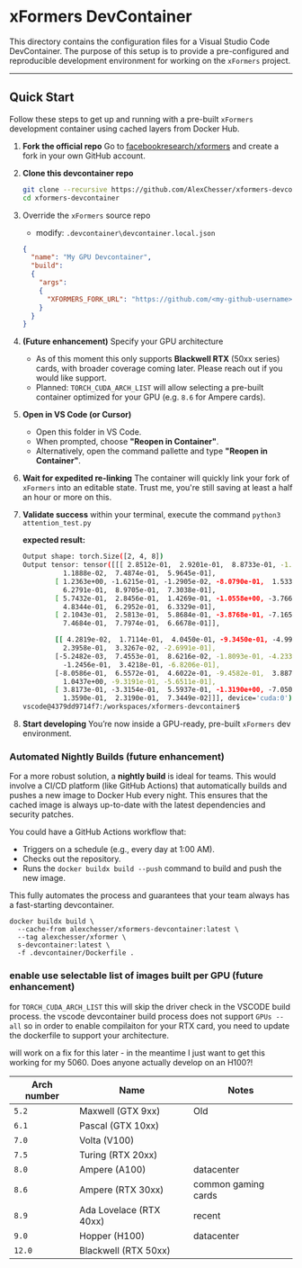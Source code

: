 # xFormers DevContainer

This directory contains the configuration files for a Visual Studio Code DevContainer. The purpose of this setup is to provide a pre-configured and reproducible development environment for working on the `xFormers` project.

-----

## Quick Start

Follow these steps to get up and running with a pre-built `xFormers` development container using cached layers from Docker Hub.

1. **Fork the official repo**
   Go to [facebookresearch/xformers](https://github.com/facebookresearch/xformers) and create a fork in your own GitHub account.

1. **Clone this devcontainer repo**

   ```bash
   git clone --recursive https://github.com/AlexChesser/xformers-devcontainer.git
   cd xformers-devcontainer
   ```

1. Override the `xFormers` source repo

   * modify: `.devcontainer\devcontainer.local.json`

    ```json
    {
      "name": "My GPU Devcontainer",
      "build": 
      {
        "args":
        {
          "XFORMERS_FORK_URL": "https://github.com/<my-github-username>/xformers.git"
        }
      }
    }
    ```

1. **(Future enhancement)** Specify your GPU architecture

   * As of this moment this only supports **Blackwell RTX** (50xx series) cards, with broader coverage coming later. Please reach out if you would like support.
   * Planned: `TORCH_CUDA_ARCH_LIST` will allow selecting a pre-built container optimized for your GPU (e.g. `8.6` for Ampere cards).

1. **Open in VS Code (or Cursor)**

   * Open this folder in VS Code.
   * When prompted, choose **"Reopen in Container"**.
   * Alternatively, open the command pallette and type **"Reopen in Container"**.

1. **Wait for expedited re-linking**
   The container will quickly link your fork of `xFormers` into an editable state.
   Trust me, you're still saving at least a half an hour or more on this.

1. **Validate success**
   within your terminal, execute the command `python3 attention_test.py`

    **expected result:**

    ```bash
    Output shape: torch.Size([2, 4, 8])
    Output tensor: tensor([[[ 2.8512e-01,  2.9201e-01,  8.8733e-01, -1.1101e+00, -5.2147e-01,
              1.1888e-02,  7.4874e-01,  5.9645e-01],
            [ 1.2363e+00, -1.6215e-01, -1.2905e-02, -8.0790e-01,  1.5332e-01,
              6.2791e-01,  8.9705e-01,  7.3038e-01],
            [ 5.7432e-01,  2.8456e-01,  1.4269e-01, -1.0558e+00, -3.7668e-01,
              4.8344e-01,  6.2952e-01,  6.3329e-01],
            [ 2.1043e-01,  2.5813e-01,  5.8684e-01, -3.8768e-01, -7.1655e-01,
              7.4684e-01,  7.7974e-01,  6.6678e-01]],

            [[ 4.2819e-02,  1.7114e-01,  4.0450e-01, -9.3450e-01, -4.9926e-01,
              2.3958e-01,  3.3267e-02, -2.6991e-01],
            [-5.2482e-03,  7.4553e-01,  8.6216e-02, -1.8093e-01, -4.2335e-01,
              -1.2456e-01,  3.4218e-01, -6.8206e-01],
            [-8.0586e-01,  6.5572e-01,  4.6022e-01, -9.4582e-01,  3.8873e-04,
              1.0437e+00, -9.3191e-01, -5.6511e-01],
            [ 3.8173e-01, -3.3154e-01,  5.5937e-01, -1.3190e+00, -7.0505e-01,
              1.3590e-01,  2.3190e-01,  7.3449e-02]]], device='cuda:0')
    vscode@4379dd9714f7:/workspaces/xformers-devcontainer$
    ```

1. **Start developing**
   You’re now inside a GPU-ready, pre-built `xFormers` dev environment.

### Automated Nightly Builds (future enhancement)

For a more robust solution, a **nightly build** is ideal for teams. This would involve a CI/CD platform (like GitHub Actions) that automatically builds and pushes a new image to Docker Hub every night. This ensures that the cached image is always up-to-date with the latest dependencies and security patches.

You could have a GitHub Actions workflow that:

  * Triggers on a schedule (e.g., every day at 1:00 AM).
  * Checks out the repository.
  * Runs the `docker buildx build --push` command to build and push the new image.

This fully automates the process and guarantees that your team always has a fast-starting devcontainer.


```
docker buildx build \
  --cache-from alexchesser/xformers-devcontainer:latest \
  --tag alexchesser/xformer \
  s-devcontainer:latest \
  -f .devcontainer/Dockerfile .
```

### enable use selectable list of images built per GPU (future enhancement)
for `TORCH_CUDA_ARCH_LIST` this will skip the driver check in the VSCODE build process.
the vscode devcontainer build process does not support `GPUs --all` so in order to enable compilaiton for your RTX card, you need to update the dockerfile to support your architecture.

will work on a fix for this later - in the meantime I just want to get this working for my 5060.  Does anyone actually develop on an H100?! 

| Arch number | Name                    | Notes               |
| ----------- | ----------------------- | ------------------- |
| `5.2`       | Maxwell (GTX 9xx)       | Old                 |
| `6.1`       | Pascal (GTX 10xx)       |                     |
| `7.0`       | Volta (V100)            |                     |
| `7.5`       | Turing (RTX 20xx)       |                     |
| `8.0`       | Ampere (A100)           | datacenter          |
| `8.6`       | Ampere (RTX 30xx)       | common gaming cards |
| `8.9`       | Ada Lovelace (RTX 40xx) | recent              |
| `9.0`       | Hopper (H100)           | datacenter          |
| `12.0`      | Blackwell  (RTX 50xx)   |                     |
